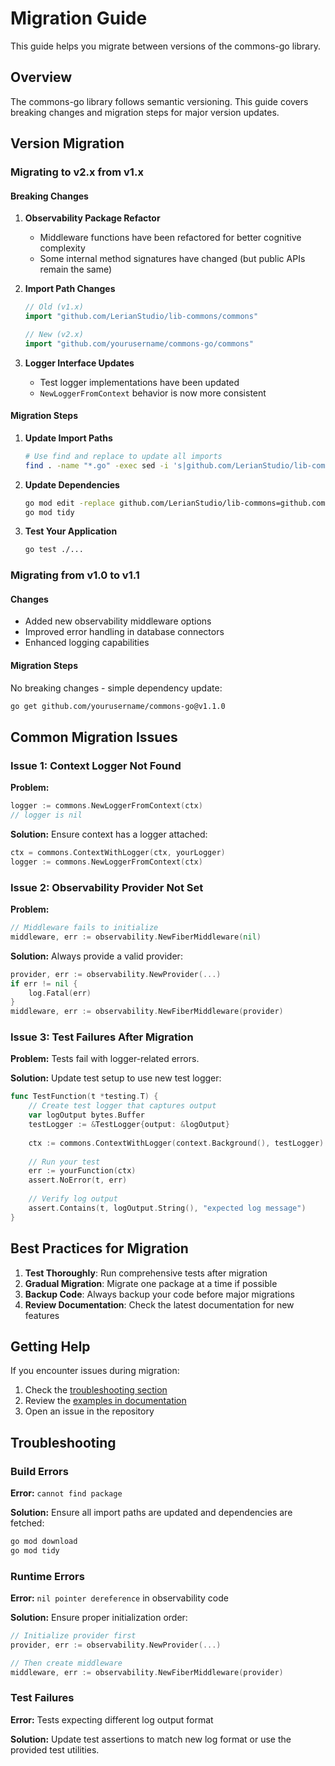 # Migration Guide

This guide helps you migrate between versions of the commons-go library.

## Overview

The commons-go library follows semantic versioning. This guide covers breaking changes and migration steps for major version updates.

## Version Migration

### Migrating to v2.x from v1.x

#### Breaking Changes

1. **Observability Package Refactor**
   - Middleware functions have been refactored for better cognitive complexity
   - Some internal method signatures have changed (but public APIs remain the same)

2. **Import Path Changes**
   ```go
   // Old (v1.x)
   import "github.com/LerianStudio/lib-commons/commons"
   
   // New (v2.x) 
   import "github.com/yourusername/commons-go/commons"
   ```

3. **Logger Interface Updates**
   - Test logger implementations have been updated
   - `NewLoggerFromContext` behavior is now more consistent

#### Migration Steps

1. **Update Import Paths**
   ```bash
   # Use find and replace to update all imports
   find . -name "*.go" -exec sed -i 's|github.com/LerianStudio/lib-commons|github.com/yourusername/commons-go|g' {} +
   ```

2. **Update Dependencies**
   ```bash
   go mod edit -replace github.com/LerianStudio/lib-commons=github.com/yourusername/commons-go@v2.0.0
   go mod tidy
   ```

3. **Test Your Application**
   ```bash
   go test ./...
   ```

### Migrating from v1.0 to v1.1

#### Changes
- Added new observability middleware options
- Improved error handling in database connectors
- Enhanced logging capabilities

#### Migration Steps
No breaking changes - simple dependency update:
```bash
go get github.com/yourusername/commons-go@v1.1.0
```

## Common Migration Issues

### Issue 1: Context Logger Not Found

**Problem:**
```go
logger := commons.NewLoggerFromContext(ctx)
// logger is nil
```

**Solution:**
Ensure context has a logger attached:
```go
ctx = commons.ContextWithLogger(ctx, yourLogger)
logger := commons.NewLoggerFromContext(ctx)
```

### Issue 2: Observability Provider Not Set

**Problem:**
```go
// Middleware fails to initialize
middleware, err := observability.NewFiberMiddleware(nil)
```

**Solution:**
Always provide a valid provider:
```go
provider, err := observability.NewProvider(...)
if err != nil {
    log.Fatal(err)
}
middleware, err := observability.NewFiberMiddleware(provider)
```

### Issue 3: Test Failures After Migration

**Problem:**
Tests fail with logger-related errors.

**Solution:**
Update test setup to use new test logger:
```go
func TestFunction(t *testing.T) {
    // Create test logger that captures output
    var logOutput bytes.Buffer
    testLogger := &TestLogger{output: &logOutput}
    
    ctx := commons.ContextWithLogger(context.Background(), testLogger)
    
    // Run your test
    err := yourFunction(ctx)
    assert.NoError(t, err)
    
    // Verify log output
    assert.Contains(t, logOutput.String(), "expected log message")
}
```

## Best Practices for Migration

1. **Test Thoroughly**: Run comprehensive tests after migration
2. **Gradual Migration**: Migrate one package at a time if possible
3. **Backup Code**: Always backup your code before major migrations
4. **Review Documentation**: Check the latest documentation for new features

## Getting Help

If you encounter issues during migration:

1. Check the [troubleshooting section](#troubleshooting)
2. Review the [examples in documentation](./README.md)
3. Open an issue in the repository

## Troubleshooting

### Build Errors

**Error:** `cannot find package`

**Solution:** Ensure all import paths are updated and dependencies are fetched:
```bash
go mod download
go mod tidy
```

### Runtime Errors

**Error:** `nil pointer dereference` in observability code

**Solution:** Ensure proper initialization order:
```go
// Initialize provider first
provider, err := observability.NewProvider(...)

// Then create middleware
middleware, err := observability.NewFiberMiddleware(provider)
```

### Test Failures

**Error:** Tests expecting different log output format

**Solution:** Update test assertions to match new log format or use the provided test utilities. 